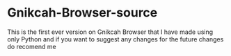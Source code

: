 # Gnikcah-Browser-source
This is the first ever version on Gnikcah Browser that I have made using only Python and if you want to suggest any changes for the future changes do recomend me
